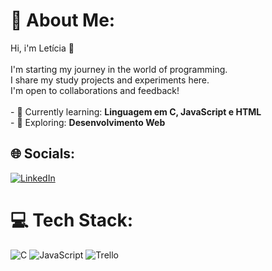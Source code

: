 # 💫 About Me:
Hi,  i'm Letícia  👋<br><br>I'm starting my journey in the world of programming.<br>I share my study projects and experiments here. <br>I'm open to collaborations and feedback!<br><br>- 🔭 Currently learning: **Linguagem em C, JavaScript e HTML**<br>- 🌱  Exploring: **Desenvolvimento Web**<br>


## 🌐 Socials:
[![LinkedIn](https://img.shields.io/badge/LinkedIn-%230077B5.svg?logo=linkedin&logoColor=white)](https://linkedin.com/in/https://www.linkedin.com/in/leticia-adriana-vnobre ) 

# 💻 Tech Stack:
![C](https://img.shields.io/badge/c-%2300599C.svg?style=for-the-badge&logo=c&logoColor=white) ![JavaScript](https://img.shields.io/badge/javascript-%23323330.svg?style=for-the-badge&logo=javascript&logoColor=%23F7DF1E) ![Trello](https://img.shields.io/badge/Trello-%23026AA7.svg?style=for-the-badge&logo=Trello&logoColor=white)


<!-- Proudly created with GPRM ( https://gprm.itsvg.in ) -->